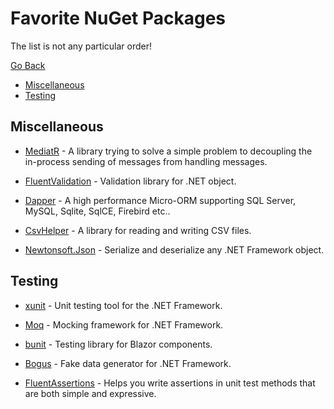 # Favorite NuGet Packages

The list is not any particular order!

[Go Back](./README.md)

- [Miscellaneous](#miscellaneous)
- [Testing](#testing)

## Miscellaneous

- [MediatR](https://www.nuget.org/packages/MediatR/) - A library trying to solve a simple problem to decoupling the in-process sending of messages from handling messages.

- [FluentValidation](https://www.nuget.org/packages/FluentValidation/) - Validation library for .NET object.

- [Dapper](https://www.nuget.org/packages/Dapper/) - A high performance Micro-ORM supporting SQL Server, MySQL, Sqlite, SqlCE, Firebird etc..

- [CsvHelper](https://www.nuget.org/packages/csvhelper/) - A library for reading and writing CSV files.

- [Newtonsoft.Json](https://www.nuget.org/packages/Newtonsoft.Json/) - Serialize and deserialize any .NET Framework object.

## Testing

- [xunit](https://www.nuget.org/packages/xunit/) - Unit testing tool for the .NET Framework.

- [Moq](https://www.nuget.org/packages/Moq/) - Mocking framework for .NET Framework.

- [bunit](https://www.nuget.org/packages/bunit/) - Testing library for Blazor components.

- [Bogus](https://www.nuget.org/packages/Bogus/) - Fake data generator for .NET Framework.

- [FluentAssertions](https://www.nuget.org/packages/FluentAssertions/) - Helps you write assertions in unit test methods that are both simple and expressive.
